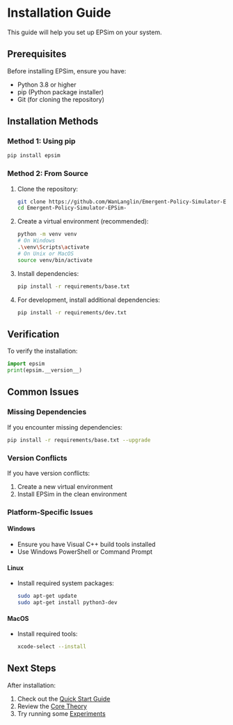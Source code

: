 # Installation Guide

This guide will help you set up EPSim on your system.

## Prerequisites

Before installing EPSim, ensure you have:

- Python 3.8 or higher
- pip (Python package installer)
- Git (for cloning the repository)

## Installation Methods

### Method 1: Using pip

```bash
pip install epsim
```

### Method 2: From Source

1. Clone the repository:
   ```bash
   git clone https://github.com/WanLanglin/Emergent-Policy-Simulator-EPSim-.git
   cd Emergent-Policy-Simulator-EPSim-
   ```

2. Create a virtual environment (recommended):
   ```bash
   python -m venv venv
   # On Windows
   .\venv\Scripts\activate
   # On Unix or MacOS
   source venv/bin/activate
   ```

3. Install dependencies:
   ```bash
   pip install -r requirements/base.txt
   ```

4. For development, install additional dependencies:
   ```bash
   pip install -r requirements/dev.txt
   ```

## Verification

To verify the installation:

```python
import epsim
print(epsim.__version__)
```

## Common Issues

### Missing Dependencies

If you encounter missing dependencies:

```bash
pip install -r requirements/base.txt --upgrade
```

### Version Conflicts

If you have version conflicts:

1. Create a new virtual environment
2. Install EPSim in the clean environment

### Platform-Specific Issues

#### Windows

- Ensure you have Visual C++ build tools installed
- Use Windows PowerShell or Command Prompt

#### Linux

- Install required system packages:
  ```bash
  sudo apt-get update
  sudo apt-get install python3-dev
  ```

#### MacOS

- Install required tools:
  ```bash
  xcode-select --install
  ```

## Next Steps

After installation:

1. Check out the [Quick Start Guide](quickstart.md)
2. Review the [Core Theory](CORE_THEORY.md)
3. Try running some [Experiments](EXPERIMENTS.md) 